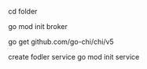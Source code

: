 cd folder

go mod init broker

go get github.com/go-chi/chi/v5

create fodler service
go mod init service